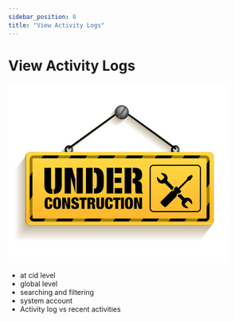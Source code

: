 ```yaml
---
sidebar_position: 8
title: "View Activity Logs"
---
```


# View Activity Logs

![Under Construction](./../img/under-construction.jpg)


- at cid level
- global level
- searching and filtering
- system account
- Activity log vs recent activities

